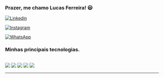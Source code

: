 ### Prazer, me chamo Lucas Ferreira! 😃

[![Linkedin](https://img.shields.io/badge/LinkedIn-0077B5?style=for-the-badge&logo=linkedin&logoColor=white)](https://www.linkedin.com/in/lucas-ferreira-8bb281248/)

[![Instagram](https://img.shields.io/badge/Instagram-E4405F?style=for-the-badge&logo=instagram&logoColor=white)](https://www.instagram.com/lucas_f_pas/?next=%2F)

[![WhatsApp](https://img.shields.io/badge/WhatsApp-25D366?style=for-the-badge&logo=whatsapp&logoColor=white)](https://wa.me/2219517878702/?)

### Minhas principais tecnologias.

<div style="display: inline_block"></br>
  <img aling="center" alter="html5" src="https://img.shields.io/badge/HTML5-E34F26?style=for-the-badge&logo=html5&logoColor=white"/>
  <img aling="center" alter="css3" src="https://img.shields.io/badge/CSS3-1572B6?style=for-the-badge&logo=css3&logoColor=white"/>
  <img aling="center" alter="javaScript" src="https://img.shields.io/badge/JavaScript-323330?style=for-the-badge&logo=javascript&logoColor=F7DF1E"/>
  <img aling="center" alter="java" src="https://img.shields.io/badge/Java-ED8B00?style=for-the-badge&logo=openjdk&logoColor=white"/>
  <img aling="center" alter="Python" src="https://img.shields.io/badge/Python-3776AB?style=for-the-badge&logo=python&logoColor=white"/>
</div>
<hr>

